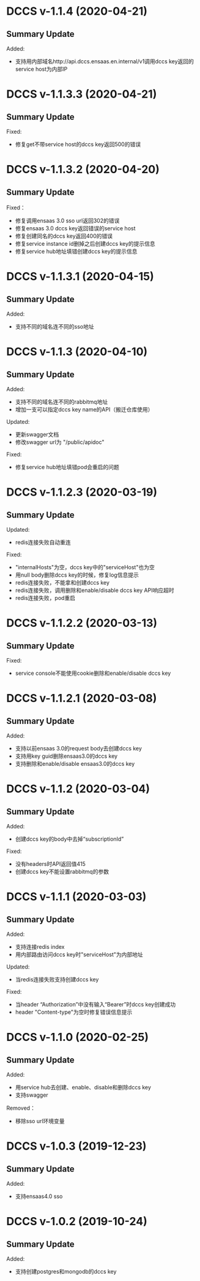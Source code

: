 # DCCS v-1.1.4 (2020-04-21)

## Summary Update

Added:

- 支持用内部域名http://api.dccs.ensaas.en.internal/v1调用dccs key返回的service host为内部IP

# DCCS v-1.1.3.3 (2020-04-21)

## Summary Update

Fixed:

- 修复get不带service host的dccs key返回500的错误

# DCCS v-1.1.3.2 (2020-04-20)

## Summary Update

Fixed：

- 修复调用ensaas 3.0 sso url返回302的错误
- 修复ensaas 3.0 dccs key返回错误的service host
- 修复创建同名的dccs key返回400的错误
- 修复service instance id删掉之后创建dccs key的提示信息
- 修复service hub地址填错创建dccs key的提示信息

# DCCS v-1.1.3.1 (2020-04-15)

## Summary Update

Added:

- 支持不同的域名连不同的sso地址

# DCCS v-1.1.3 (2020-04-10)

## Summary Update

Added: 

- 支持不同的域名连不同的rabbitmq地址
- 增加一支可以指定dccs key name的API（搬迁仓库使用）

Updated:

- 更新swagger文档
- 修改swagger url为 "/public/apidoc"

Fixed:

- 修复service hub地址填错pod会重启的问题

# DCCS v-1.1.2.3 (2020-03-19)

## Summary Update
Updated:

- redis连接失败自动重连

Fixed:

- "internalHosts"为空，dccs key中的"serviceHost"也为空
- 用null body删除dccs key的时候，修复log信息提示
- redis连接失败，不能拿和创建dccs key
- redis连接失败，调用删除和enable/disable dccs key API响应超时
- redis连接失败，pod重启

# DCCS v-1.1.2.2 (2020-03-13)

## Summary Update

Fixed:

- service console不能使用cookie删除和enable/disable dccs key

# DCCS v-1.1.2.1 (2020-03-08)

## Summary Update

Added:

- 支持以前ensaas 3.0的request body去创建dccs key
- 支持用key guid删除ensaas3.0的dccs key
- 支持删除和enable/disable ensaas3.0的dccs key

# DCCS v-1.1.2 (2020-03-04)

## Summary Update

Added:

- 创建dccs key的body中去掉“subscriptionId”

Fixed:

- 没有headers时API返回值415
- 创建dccs key不能设置rabbitmq的参数

# DCCS v-1.1.1 (2020-03-03)

## Summary Update

Added:

- 支持连接redis index
- 用内部路由访问dccs key时"serviceHost"为内部地址

Updated:

- 当redis连接失败支持创建dccs key

Fixed:

- 当header “Authorization”中没有输入“Bearer”时dccs key创建成功
- header "Content-type"为空时修复错误信息提示

# DCCS v-1.1.0 (2020-02-25)

## Summary Update

Added:

- 用service hub去创建、enable、disable和删除dccs key
- 支持swagger

Removed：

- 移除sso url环境变量

# DCCS v-1.0.3 (2019-12-23)

## Summary Update

Added:

- 支持ensaas4.0 sso 

# DCCS v-1.0.2 (2019-10-24)

## Summary Update

Added:

- 支持创建postgres和mongodb的dccs key